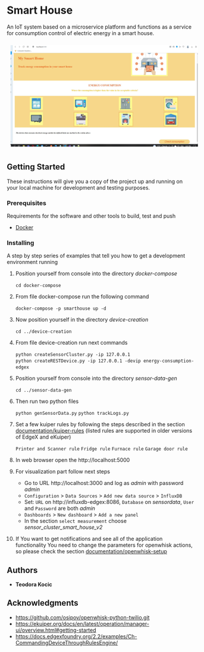 # Smart House

An IoT system based on a microservice platform and functions as a service for consumption control of electric energy in a smart house.

<img style="margin: 10px" src="https://raw.githubusercontent.com/teodorakocic/SmartHouse/main/documentation/images/readme.JPG" />


## Getting Started

These instructions will give you a copy of the project up and running on
your local machine for development and testing purposes.


### Prerequisites

Requirements for the software and other tools to build, test and push 
- [Docker](https://www.docker.com)

### Installing

A step by step series of examples that tell you how to get a development
environment running

1. Position yourself from console into the directory *docker-compose*
	
	```cd docker-compose```

2. From file docker-compose run the following command

    ```docker-compose -p smarthouse up -d```
	
3. Now position yourself in the directory *device-creation*

	```cd ../device-creation```

4. From file device-creation run next commands

    ```python createSensorCluster.py -ip 127.0.0.1```
	<br/>
	```python createRESTDevice.py -ip 127.0.0.1 -devip energy-consumption-edgex```
	
5. Position yourself from console into the directory *sensor-data-gen*

	```cd ../sensor-data-gen```

6. Then run two python files

	```python genSensorData.py```
	```python trackLogs.py```
	
7. Set a few kuiper rules by following the steps described in the section [documentation/kuiper-rules](https://github.com/teodorakocic/SmartHouse/blob/961d207c10737056e668b3af6131f559480900d9/documentation/kuiper-rules.txt) (listed rules are supported in older versions of EdgeX and eKuiper)

	```Printer and Scanner rule```
	```Fridge rule```
	```Furnace rule```
	```Garage door rule```
	
8. In web browser open the http://localhost:5000

9. For visualization part follow next steps

	- Go to URL http://localhost:3000 and log as *admin* with password *admin*
	- `Configuration` > `Data Sources` > `Add new data source` > `InfluxDB`
	- Set: `URL` on http://influxdb-edgex:8086, `Database` on *sensordata*, `User` and `Password` are both *admin*
	- `Dashboards` > `New dashboard` > `Add a new panel`
	- In the section `select measurement` choose *sensor_cluster_smart_house_v2*
	
10. If You want to get notifications and see all of the application functionality You need to change the parameters for openwhisk actions, so please check the section [documentation/openwhisk-setup](https://github.com/teodorakocic/SmartHouse/blob/7e47d192e63b3a26f75d0ce035ac53046af1b1a4/documentation/openwhisk-setup.txt)


## Authors

  - **Teodora Kocic**

## Acknowledgments

  - https://github.com/osipov/openwhisk-python-twilio.git
  - https://ekuiper.org/docs/en/latest/operation/manager-ui/overview.html#getting-started
  - https://docs.edgexfoundry.org/2.2/examples/Ch-CommandingDeviceThroughRulesEngine/